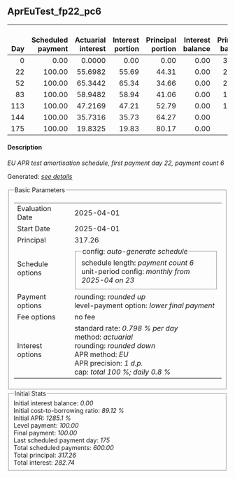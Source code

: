 <h2>AprEuTest_fp22_pc6</h2>
<table>
    <thead style="vertical-align: bottom;">
        <th style="text-align: right;">Day</th>
        <th style="text-align: right;">Scheduled payment</th>
        <th style="text-align: right;">Actuarial interest</th>
        <th style="text-align: right;">Interest portion</th>
        <th style="text-align: right;">Principal portion</th>
        <th style="text-align: right;">Interest balance</th>
        <th style="text-align: right;">Principal balance</th>
        <th style="text-align: right;">Total actuarial interest</th>
        <th style="text-align: right;">Total interest</th>
        <th style="text-align: right;">Total principal</th>
    </thead>
    <tr style="text-align: right;">
        <td class="ci00">0</td>
        <td class="ci01" style="white-space: nowrap;">0.00</td>
        <td class="ci02">0.0000</td>
        <td class="ci03">0.00</td>
        <td class="ci04">0.00</td>
        <td class="ci05">0.00</td>
        <td class="ci06">317.26</td>
        <td class="ci07">0.0000</td>
        <td class="ci08">0.00</td>
        <td class="ci09">0.00</td>
    </tr>
    <tr style="text-align: right;">
        <td class="ci00">22</td>
        <td class="ci01" style="white-space: nowrap;">100.00</td>
        <td class="ci02">55.6982</td>
        <td class="ci03">55.69</td>
        <td class="ci04">44.31</td>
        <td class="ci05">0.00</td>
        <td class="ci06">272.95</td>
        <td class="ci07">55.6982</td>
        <td class="ci08">55.69</td>
        <td class="ci09">44.31</td>
    </tr>
    <tr style="text-align: right;">
        <td class="ci00">52</td>
        <td class="ci01" style="white-space: nowrap;">100.00</td>
        <td class="ci02">65.3442</td>
        <td class="ci03">65.34</td>
        <td class="ci04">34.66</td>
        <td class="ci05">0.00</td>
        <td class="ci06">238.29</td>
        <td class="ci07">121.0424</td>
        <td class="ci08">121.03</td>
        <td class="ci09">78.97</td>
    </tr>
    <tr style="text-align: right;">
        <td class="ci00">83</td>
        <td class="ci01" style="white-space: nowrap;">100.00</td>
        <td class="ci02">58.9482</td>
        <td class="ci03">58.94</td>
        <td class="ci04">41.06</td>
        <td class="ci05">0.00</td>
        <td class="ci06">197.23</td>
        <td class="ci07">179.9906</td>
        <td class="ci08">179.97</td>
        <td class="ci09">120.03</td>
    </tr>
    <tr style="text-align: right;">
        <td class="ci00">113</td>
        <td class="ci01" style="white-space: nowrap;">100.00</td>
        <td class="ci02">47.2169</td>
        <td class="ci03">47.21</td>
        <td class="ci04">52.79</td>
        <td class="ci05">0.00</td>
        <td class="ci06">144.44</td>
        <td class="ci07">227.2074</td>
        <td class="ci08">227.18</td>
        <td class="ci09">172.82</td>
    </tr>
    <tr style="text-align: right;">
        <td class="ci00">144</td>
        <td class="ci01" style="white-space: nowrap;">100.00</td>
        <td class="ci02">35.7316</td>
        <td class="ci03">35.73</td>
        <td class="ci04">64.27</td>
        <td class="ci05">0.00</td>
        <td class="ci06">80.17</td>
        <td class="ci07">262.9390</td>
        <td class="ci08">262.91</td>
        <td class="ci09">237.09</td>
    </tr>
    <tr style="text-align: right;">
        <td class="ci00">175</td>
        <td class="ci01" style="white-space: nowrap;">100.00</td>
        <td class="ci02">19.8325</td>
        <td class="ci03">19.83</td>
        <td class="ci04">80.17</td>
        <td class="ci05">0.00</td>
        <td class="ci06">0.00</td>
        <td class="ci07">282.7715</td>
        <td class="ci08">282.74</td>
        <td class="ci09">317.26</td>
    </tr>
</table>
<h4>Description</h4>
<p><i>EU APR test amortisation schedule, first payment day 22, payment count 6</i></p>
<p>Generated: <i><a href="../GeneratedDate.html">see details</a></i></p>
<fieldset><legend>Basic Parameters</legend>
<table>
    <tr>
        <td>Evaluation Date</td>
        <td>2025-04-01</td>
    </tr>
    <tr>
        <td>Start Date</td>
        <td>2025-04-01</td>
    </tr>
    <tr>
        <td>Principal</td>
        <td>317.26</td>
    </tr>
    <tr>
        <td>Schedule options</td>
        <td>
            <fieldset>
                <legend>config: <i>auto-generate schedule</i></legend>
                <div>schedule length: <i><i>payment count</i> 6</i></div>
                <div>unit-period config: <i>monthly from 2025-04 on 23</i></div>
            </fieldset>
        </td>
    </tr>
    <tr>
        <td>Payment options</td>
        <td>
            <div>
                <div>rounding: <i>rounded up</i></div>
                <div>level-payment option: <i>lower&nbsp;final&nbsp;payment</i></div>
            </div>
        </td>
    </tr>
    <tr>
        <td>Fee options</td>
        <td>no fee
        </td>
    </tr>
    <tr>
        <td>Interest options</td>
        <td>
            <div>
                <div>standard rate: <i>0.798 % per day</i></div>
                <div>method: <i>actuarial</i></div>
                <div>rounding: <i>rounded down</i></div>
                <div>APR method: <i>EU</i></div>
                <div>APR precision: <i>1 d.p.</i></div>
                <div>cap: <i>total 100 %; daily 0.8 %</div>
            </div>
        </td>
    </tr>
</table></fieldset>
<fieldset><legend>Initial Stats</legend>
<div>
    <div>Initial interest balance: <i>0.00</i></div>
    <div>Initial cost-to-borrowing ratio: <i>89.12 %</i></div>
    <div>Initial APR: <i>1285.1 %</i></div>
    <div>Level payment: <i>100.00</i></div>
    <div>Final payment: <i>100.00</i></div>
    <div>Last scheduled payment day: <i>175</i></div>
    <div>Total scheduled payments: <i>600.00</i></div>
    <div>Total principal: <i>317.26</i></div>
    <div>Total interest: <i>282.74</i></div>
</div></fieldset>